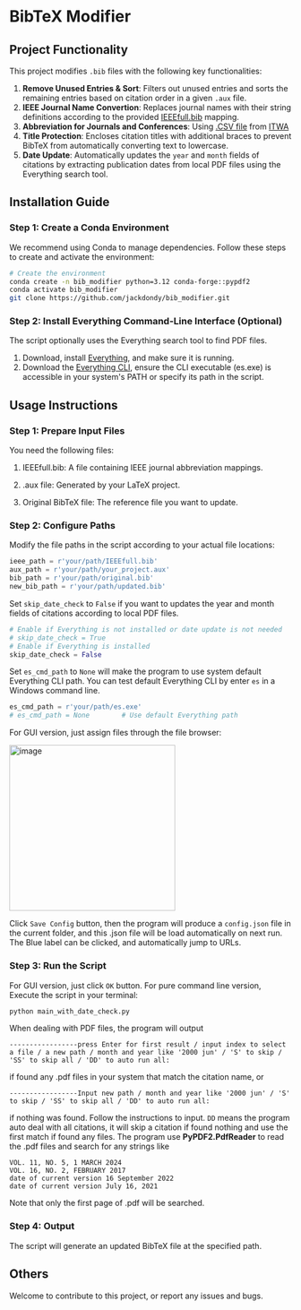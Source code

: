 
# BibTeX Modifier

## Project Functionality

This project modifies `.bib` files with the following key functionalities:

1. **Remove Unused Entries & Sort**: Filters out unused entries and sorts the remaining entries based on citation order in a given `.aux` file.
2. **IEEE Journal Name Convertion**: Replaces journal names with their string definitions according to the provided [IEEEfull.bib](https://ctan.org/tex-archive/macros/latex/contrib/IEEEtran/bibtex) mapping.
3. **Abbreviation for Journals and Conferences**: Using [.CSV file](https://www.issn.org/wp-content/uploads/2024/02/ltwa_current.csv) from [ITWA](https://www.issn.org/services/online-services/access-to-the-ltwa/)
4. **Title Protection**: Encloses citation titles with additional braces to prevent BibTeX from automatically converting text to lowercase.
5. **Date Update**: Automatically updates the `year` and `month` fields of citations by extracting publication dates from local PDF files using the Everything search tool.



## Installation Guide

### Step 1: Create a Conda Environment
We recommend using Conda to manage dependencies. Follow these steps to create and activate the environment:

```bash
# Create the environment
conda create -n bib_modifier python=3.12 conda-forge::pypdf2
conda activate bib_modifier
git clone https://github.com/jackdondy/bib_modifier.git
```
### Step 2: Install Everything Command-Line Interface (Optional)
The script optionally uses the Everything search tool to find PDF files. 
1. Download, install [Everything](https://www.voidtools.com/en-us/support/everything/installing_everything/), and make sure it is running.
2. Download the [Everything CLI](https://www.voidtools.com/en-us/support/everything/command_line_interface/), ensure the CLI executable (es.exe) is accessible in your system's PATH or specify its path in the script.


## Usage Instructions
### Step 1: Prepare Input Files
You need the following files:

1. IEEEfull.bib: A file containing IEEE journal abbreviation mappings.

2. .aux file: Generated by your LaTeX project.

3. Original BibTeX file: The reference file you want to update.

### Step 2: Configure Paths
Modify the file paths in the script according to your actual file locations:

```python
ieee_path = r'your/path/IEEEfull.bib'
aux_path = r'your/path/your_project.aux'
bib_path = r'your/path/original.bib'
new_bib_path = r'your/path/updated.bib'
```

Set `skip_date_check` to `False` if you want to updates the year and month fields of citations according to local PDF files.


```python
# Enable if Everything is not installed or date update is not needed
# skip_date_check = True 
# Enable if Everything is installed
skip_date_check = False  
```

Set `es_cmd_path` to `None` will make the program to use system default Everything CLI path.
You can test default Everything CLI by enter `es` in a Windows command line.

```python
es_cmd_path = r'your/path/es.exe'
# es_cmd_path = None        # Use default Everything path
```
For GUI version, just assign files through the file browser:

<img width="296" alt="image" src="https://github.com/user-attachments/assets/2444338d-2155-4125-93d7-d2a85f6b1aca" />

Click `Save Config` button, then the program will produce a `config.json` file in the current folder, and this .json file will be load automatically on next run.
The Blue label can be clicked, and automatically jump to URLs.

### Step 3: Run the Script
For GUI version, just click `OK` button.
For pure command line version, Execute the script in your terminal:

```bash
python main_with_date_check.py
```

When dealing with PDF files, the program will output
```
-----------------press Enter for first result / input index to select a file / a new path / month and year like '2000 jun' / 'S' to skip / 'SS' to skip all / 'DD' to auto run all:
```
if found any .pdf files in your system that match the citation name, or
```
-----------------Input new path / month and year like '2000 jun' / 'S' to skip / 'SS' to skip all / 'DD' to auto run all:
```
if nothing was found.
Follow the instructions to input. `DD` means the program auto deal with all citations, it will skip a citation if found nothing and use the first match if found any files.
The program use **PyPDF2.PdfReader** to read the .pdf files and search for any strings like
```
VOL. 11, NO. 5, 1 MARCH 2024
VOL. 16, NO. 2, FEBRUARY 2017
date of current version 16 September 2022
date of current version July 16, 2021
```
Note that only the first page of .pdf will be searched.

### Step 4: Output
The script will generate an updated BibTeX file at the specified path.

## Others
Welcome to contribute to this project, or report any issues and bugs.


